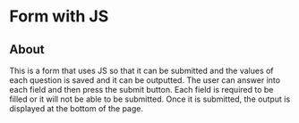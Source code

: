 # Form with JS
## About
This is a form that uses JS so that it can be submitted and the values of each question is saved and it can be outputted.
The user can answer into each field and then press the submit button. Each field is required to be filled or it will not be able to be submitted. Once it is submitted, the output is displayed at the bottom of the page.

